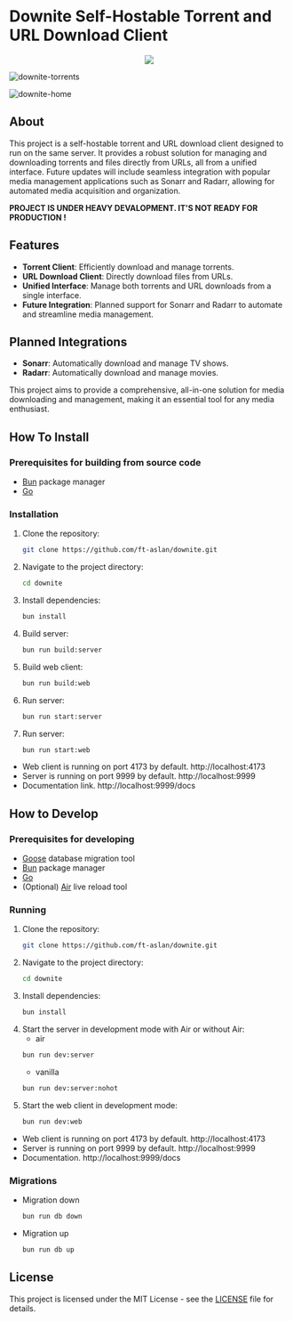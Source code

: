 # Downite Self-Hostable Torrent and URL Download Client

<p align="center">
<img src="https://github.com/ft-aslan/downite/assets/13184550/98437e77-a82c-42d6-b059-096bacad0ef0">
</p>

![downite-torrents](https://github.com/ft-aslan/downite/assets/13184550/0ade4fc1-798b-4164-85e8-51f40f28ca20)

![downite-home](https://github.com/ft-aslan/downite/assets/13184550/eb9184ed-ec40-4fb1-9dd3-e60ffa09148a)

## About

This project is a self-hostable torrent and URL download client designed to run on the same server. It provides a robust solution for managing and downloading torrents and files directly from URLs, all from a unified interface. Future updates will include seamless integration with popular media management applications such as Sonarr and Radarr, allowing for automated media acquisition and organization.

**PROJECT IS UNDER HEAVY DEVALOPMENT. IT'S NOT READY FOR PRODUCTION !**

## Features

- **Torrent Client**: Efficiently download and manage torrents.
- **URL Download Client**: Directly download files from URLs.
- **Unified Interface**: Manage both torrents and URL downloads from a single interface.
- **Future Integration**: Planned support for Sonarr and Radarr to automate and streamline media management.

## Planned Integrations

- **Sonarr**: Automatically download and manage TV shows.
- **Radarr**: Automatically download and manage movies.

This project aims to provide a comprehensive, all-in-one solution for media downloading and management, making it an essential tool for any media enthusiast.

## How To Install

### Prerequisites for building from source code

- [Bun](https://github.com/oven-sh/bun) package manager
- [Go](https://go.dev/)

### Installation

1. Clone the repository:
   ```sh
   git clone https://github.com/ft-aslan/downite.git
   ```
2. Navigate to the project directory:
   ```sh
   cd downite
   ```
3. Install dependencies:
   ```sh
   bun install
   ```
4. Build server:
   ```sh
   bun run build:server
   ```
5. Build web client:
   ```sh
   bun run build:web
   ```
6. Run server:
   ```sh
   bun run start:server
   ```
7. Run server:
   ```sh
   bun run start:web
   ```

- Web client is running on port 4173 by default. http://localhost:4173
- Server is running on port 9999 by default. http://localhost:9999
- Documentation link. http://localhost:9999/docs

## How to Develop

### Prerequisites for developing

- [Goose](https://github.com/pressly/goose) database migration tool
- [Bun](https://github.com/oven-sh/bun) package manager
- [Go](https://go.dev/)
- (Optional) [Air](https://github.com/air-verse/air) live reload tool

### Running

1. Clone the repository:
   ```sh
   git clone https://github.com/ft-aslan/downite.git
   ```
2. Navigate to the project directory:
   ```sh
   cd downite
   ```
3. Install dependencies:
   ```sh
   bun install
   ```
4. Start the server in development mode with Air or without Air:
   - air
   ```sh
   bun run dev:server
   ```
   - vanilla
   ```sh
   bun run dev:server:nohot
   ```
5. Start the web client in development mode:
   ```sh
   bun run dev:web
   ```

- Web client is running on port 4173 by default. http://localhost:4173
- Server is running on port 9999 by default. http://localhost:9999
- Documentation. http://localhost:9999/docs

### Migrations

- Migration down
  ```sh
  bun run db down
  ```
- Migration up
  ```sh
  bun run db up
  ```

## License

This project is licensed under the MIT License - see the [LICENSE](LICENSE) file for details.
